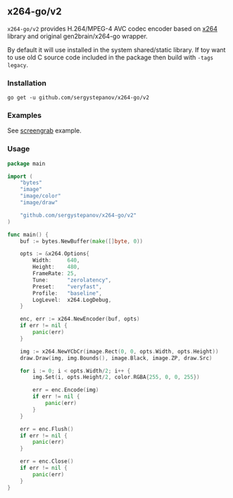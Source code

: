 ## x264-go/v2

`x264-go/v2` provides H.264/MPEG-4 AVC codec encoder based on [x264](https://www.videolan.org/developers/x264.html) library and
original gen2brain/x264-go wrapper.

By default it will use installed in the system shared/static library.
If toy want to use old C source code included in the package then build with `-tags legacy`.

### Installation

    go get -u github.com/sergystepanov/x264-go/v2

### Examples

See [screengrab](examples/screengrab/screengrab.go) example.

### Usage

```go
package main

import (
	"bytes"
	"image"
	"image/color"
	"image/draw"

	"github.com/sergystepanov/x264-go/v2"
)

func main() {
	buf := bytes.NewBuffer(make([]byte, 0))

	opts := &x264.Options{
		Width:     640,
		Height:    480,
		FrameRate: 25,
		Tune:      "zerolatency",
		Preset:    "veryfast",
		Profile:   "baseline",
		LogLevel:  x264.LogDebug,
	}

	enc, err := x264.NewEncoder(buf, opts)
	if err != nil {
		panic(err)
	}

	img := x264.NewYCbCr(image.Rect(0, 0, opts.Width, opts.Height))
	draw.Draw(img, img.Bounds(), image.Black, image.ZP, draw.Src)

	for i := 0; i < opts.Width/2; i++ {
		img.Set(i, opts.Height/2, color.RGBA{255, 0, 0, 255})

		err = enc.Encode(img)
		if err != nil {
			panic(err)
		}
	}

	err = enc.Flush()
	if err != nil {
		panic(err)
	}

	err = enc.Close()
	if err != nil {
		panic(err)
	}
}
```
